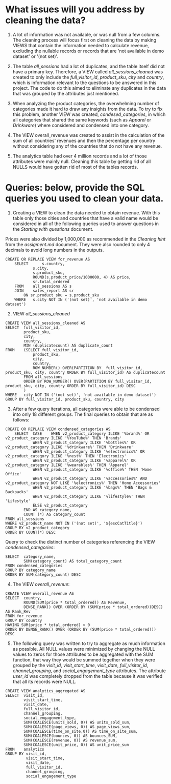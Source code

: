 # What issues will you address by cleaning the data?

1) A lot of information was not available, or was null from a few columns. The cleaning process will focus first on cleaning the data by making VIEWS that contain the information needed to calculate revenue, excluding the nullable records or records that are 'not available in demo dataset' or '(not set)'. 

2) The table *all_sessions* had a lot of duplicates, and the table itself did not have a primary key. Therefore, a VIEW called *all_sessions_cleaned* was created to only include the *full_visitor_id*, *product_sku*, *city* and *country*, which is information relevant to the questions to be answered in this project. The code to do this aimed to eliminate any duplicates in the data that was grouped by the attributes just mentioned. 

3) When analyzing the product categories, the overwhelming number of categories made it hard to draw any insights from the data. To try to fix this problem, another VIEW was created, *condesed_categories*, in which all categories that shared the same keywords (such as *Apparel* or *Drinkware*) where considered and condensed into one category.  

4) The VIEW overall_revenue was created to assist in the calculation of the sum of all countries' revenues and then the percentage per country without considering any of the countries that do not have any revenue.

5) The analytics table had over 4 million records and a lot of those attributes were mainly null. Cleaning this table by getting rid of all NULLS would have gotten rid of most of the tables records. 

# Queries: below, provide the SQL queries you used to clean your data.

1) Creating a VIEW to clean the data needed to obtain revenue. With this table only those cities and countries that have a valid name would be considered in all of the following queries used to answer questions in the *Starting with questions* document.

Prices were also divided by 1,000,000 as recommended in the *Cleaning hint* from the *assigment.md* document. They were also rounded to only 4 decimals to avoid long numbers in the outputs. 

```
CREATE OR REPLACE VIEW for_revenue AS
	SELECT		s.country,
			s.city,
			s.product_sku,
			ROUND(s.product_price/1000000, 4) AS price,
			sr.total_ordered
	FROM 	all_sessions AS s
	JOIN	sales_report AS sr
		ON sr.product_sku = s.product_sku
	WHERE	s.city NOT IN ('(not set)', 'not available in demo dataset') 
```

2) VIEW *all_sessions_cleaned* 
``` 
CREATE VIEW all_sessions_cleaned AS
SELECT	full_visitor_id,
		product_sku,
		city,
		country,
		MIN (duplicatecount) AS duplicate_count
FROM	(SELECT	full_visitor_id,
			product_sku, 
   			city, 
    		country, 
    		ROW_NUMBER() OVER(PARTITION BY	full_visitor_id, product_sku, city, country ORDER BY full_visitor_id) AS duplicatecount
   		FROM all_sessions
		ORDER BY ROW_NUMBER() OVER(PARTITION BY	full_visitor_id, product_sku, city, country ORDER BY full_visitor_id) DESC
		)
WHERE	city NOT IN ('(not set)', 'not available in demo dataset')
GROUP BY full_visitor_id, product_sku, country, city
```

3) After a few query iterations, all categories were able to be condensed into only 18 different groups. The final queries to obtain that are as follows: 
```
CREATE OR REPLACE VIEW condensed_categories AS
	SELECT	CASE	WHEN v2_product_category ILIKE '%brand%' OR v2_product_category ILIKE '%YouTube%' THEN 'Brands'
			WHEN v2_product_category ILIKE '%bottles%' OR v2_product_category ILIKE '%drinkware%' THEN 'Drinkware'
			WHEN v2_product_category ILIKE '%electronics%' OR v2_product_category ILIKE '%nest%' THEN 'Electronics'
			WHEN v2_product_category ILIKE '%apparel%' OR v2_product_category ILIKE '%wearables%' THEN 'Apparel'
			WHEN v2_product_category ILIKE '%office%' THEN 'Home Office'
			WHEN v2_product_category ILIKE '%accessories%' AND v2_product_category NOT LIKE '%electronics%' THEN 'Home Accessories'
			WHEN v2_product_category ILIKE '%bags%' THEN 'Bags & Backpacks'
			WHEN v2_product_category ILIKE '%lifestyle%' THEN 'Lifestyle'
			ELSE v2_product_category
		END AS category_name,
		COUNT (*) AS category_count
FROM all_sessions
WHERE v2_product_name NOT IN ('(not set)', '${escCatTitle}')
GROUP BY v2_product_category
ORDER BY COUNT(*) DESC 
```
Query to check the distinct number of categories referencing the VIEW *condensed_categories*:
```
SELECT	category_name, 
		SUM(category_count) AS total_category_count
FROM condensed_categories
GROUP BY category_name
ORDER BY SUM(category_count) DESC
```

4) The VIEW *overall_revenue*:

```
CREATE VIEW overall_revenue AS
SELECT	country,
		ROUND(SUM(price * total_ordered)) AS Revenue,
		DENSE_RANK() OVER (ORDER BY (SUM(price * total_ordered))DESC) AS Rank_Rev
FROM for_revenue
GROUP BY country
HAVING SUM(price * total_ordered) > 0
ORDER BY DENSE_RANK() OVER (ORDER BY (SUM(price * total_ordered))) DESC
```

5) The following query was written to try to aggregate as much information as possible. All NULL values were minimized by changing the NULL values to zeros for those attributes to be aggregated with the SUM function, that way they would be summed together when they were grouped by the *visit_id*, *visit_start_time*, *visit_date*, *full_visitor_id*, *channel_grouping*, and *social_engagement_type* attributes. The attribute *user_id* was completely dropped from the table because it was verified that all its records were NULL. 

```
CREATE VIEW analytics_aggregated AS
SELECT	visit_id,
		visit_start_time,
		visit_date,
		full_visitor_id,
		channel_grouping,
		social_engagement_type,
		SUM(COALESCE(units_sold, 0)) AS units_sold_sum,
		SUM(COALESCE(page_views, 0)) AS page_views_sum,
		SUM(COALESCE(time_on_site,0)) AS time_on_site_sum,
		SUM(COALESCE(bounces, 0)) AS bounces_SUM,
		SUM(COALESCE(revenue, 0)) AS revenue_sum,
		SUM(COALESCE(unit_price, 0)) AS unit_price_sum
FROM	analytics
GROUP BY visit_id,
		 visit_start_time,
		 visit_date,
		 full_visitor_id,
		 channel_grouping,
		 social_engagement_type
```




